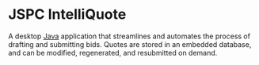# JSPC IntelliQuote

A desktop [Java](https://www.java.com/en/) application that streamlines and automates the process of drafting and submitting bids. Quotes are stored in an embedded database, and can be modified, regenerated, and resubmitted on demand.
